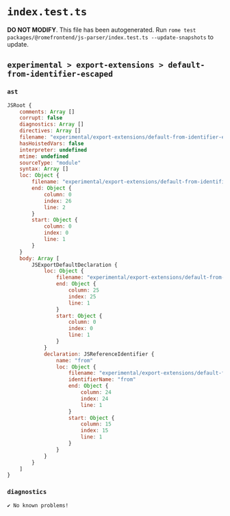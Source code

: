 # `index.test.ts`

**DO NOT MODIFY**. This file has been autogenerated. Run `rome test packages/@romefrontend/js-parser/index.test.ts --update-snapshots` to update.

## `experimental > export-extensions > default-from-identifier-escaped`

### `ast`

```javascript
JSRoot {
	comments: Array []
	corrupt: false
	diagnostics: Array []
	directives: Array []
	filename: "experimental/export-extensions/default-from-identifier-escaped/input.js"
	hasHoistedVars: false
	interpreter: undefined
	mtime: undefined
	sourceType: "module"
	syntax: Array []
	loc: Object {
		filename: "experimental/export-extensions/default-from-identifier-escaped/input.js"
		end: Object {
			column: 0
			index: 26
			line: 2
		}
		start: Object {
			column: 0
			index: 0
			line: 1
		}
	}
	body: Array [
		JSExportDefaultDeclaration {
			loc: Object {
				filename: "experimental/export-extensions/default-from-identifier-escaped/input.js"
				end: Object {
					column: 25
					index: 25
					line: 1
				}
				start: Object {
					column: 0
					index: 0
					line: 1
				}
			}
			declaration: JSReferenceIdentifier {
				name: "from"
				loc: Object {
					filename: "experimental/export-extensions/default-from-identifier-escaped/input.js"
					identifierName: "from"
					end: Object {
						column: 24
						index: 24
						line: 1
					}
					start: Object {
						column: 15
						index: 15
						line: 1
					}
				}
			}
		}
	]
}
```

### `diagnostics`

```
✔ No known problems!

```
